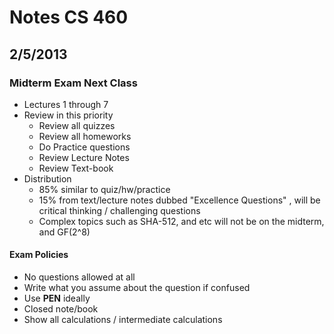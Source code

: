 # Notes CS 460
## 2/5/2013

### Midterm Exam Next Class
- Lectures 1 through 7
- Review in this priority
    - Review all quizzes
    - Review all homeworks
    - Do Practice questions
    - Review Lecture Notes
    - Review Text-book
- Distribution
    - 85% similar to quiz/hw/practice
    - 15% from text/lecture notes dubbed "Excellence Questions" , will be critical thinking / challenging questions 
    - Complex topics such as SHA-512, and etc will not be on the midterm, and GF(2^8)  

#### Exam Policies
- No questions allowed at all 
- Write what you assume about the question if confused 
- Use **PEN** ideally 
- Closed note/book 
- Show all calculations / intermediate calculations 
